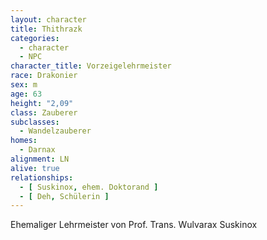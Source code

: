 ```yaml
---
layout: character
title: Thithrazk
categories:
  - character
  - NPC
character_title: Vorzeigelehrmeister
race: Drakonier
sex: m
age: 63
height: "2,09"
class: Zauberer
subclasses:
  - Wandelzauberer
homes:
  - Darnax
alignment: LN
alive: true
relationships:
  - [ Suskinox, ehem. Doktorand ]
  - [ Deh, Schülerin ]
---
```


Ehemaliger Lehrmeister von Prof. Trans. Wulvarax Suskinox
